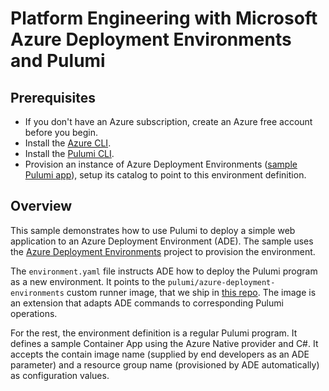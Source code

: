 # Platform Engineering with Microsoft Azure Deployment Environments and Pulumi

## Prerequisites

- If you don't have an Azure subscription, create an Azure free account before you begin.
- Install the [Azure CLI](https://docs.microsoft.com/en-us/cli/azure/install-azure-cli).
- Install the [Pulumi CLI](https://www.pulumi.com/docs/get-started/install/).
- Provision an instance of Azure Deployment Environments ([sample Pulumi app](https://github.com/pulumi/azure-deployment-environments/tree/main/Provisioning/ade)), setup its catalog to point to this environment definition.

## Overview

This sample demonstrates how to use Pulumi to deploy a simple web application to an Azure Deployment Environment (ADE). The sample uses the [Azure Deployment Environments](https://github.com/pulumi/azure-deployment-environments) project to provision the environment.

The `environment.yaml` file instructs ADE how to deploy the Pulumi program as a new environment. It points to the `pulumi/azure-deployment-environments` custom runner image, that we ship in [this repo](https://github.com/pulumi/azure-deployment-environments/tree/main/Runner-Image). The image is an extension that adapts ADE commands to corresponding Pulumi operations.

For the rest, the environment definition is a regular Pulumi program. It defines a sample Container App using the Azure Native provider and C#. It accepts the contain image name (supplied by end developers as an ADE parameter) and a resource group name (provisioned by ADE automatically) as configuration values.
